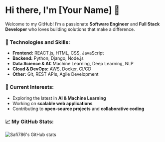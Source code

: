 # Hi there, I'm [Your Name] 👋

Welcome to my GitHub! I’m a passionate **Software Engineer** and **Full Stack Developer** who loves building solutions that make a difference.

### 🔧 Technologies and Skills:
- **Frontend:** REACT.js, HTML, CSS, JavaScript
- **Backend:** Python, Django, Node.js
- **Data Science & AI:** Machine Learning, Deep Learning, NLP
- **Cloud & DevOps:** AWS, Docker, CI/CD
- **Other:** Git, REST APIs, Agile Development

### 🧠 Current Interests:
- Exploring the latest in **AI & Machine Learning**
- Working on **scalable web applications**
- Contributing to **open-source projects** and **collaborative coding**

### 📈 My GitHub Stats:
![Safi786's GitHub stats](https://github-readme-stats.vercel.app/api?username=safi786&show_icons=true&theme=default)
